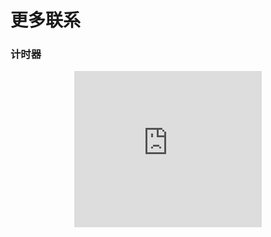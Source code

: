# 更多联系

### 计时器

<center><iframe width="300" height="250" src="https://naozhong.net.cn/embed/miaobiao/#theme=0" frameborder="0" allowfullscreen></iframe></center>